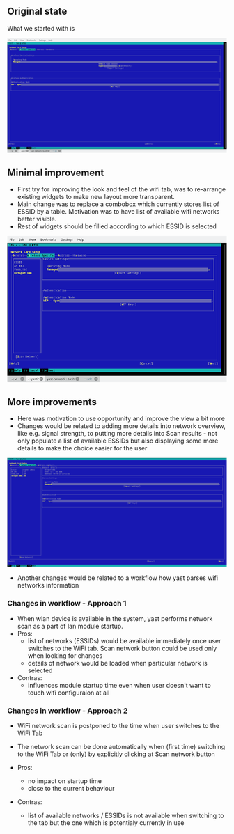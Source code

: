 ## Original state

What we started with is

![Original WiFi Tab Look](../pics/network-wifi-current.png)

## Minimal improvement

* First try for improving the look and feel of the wifi tab, was to re-arrange existing widgets to make new layout more transparent.
* Main change was to replace a combobox which currently stores list of ESSID by a table. Motivation was to have list of available wifi networks better visible.
* Rest of widgets should be filled according to which ESSID is selected

![Minimal WiFi Redesign](../pics/network-wifi-proposal.png)

## More improvements

* Here was motivation to use opportunity and improve the view a bit more
* Changes would be related to adding more details into network overview, like e.g. signal strength, to putting more details into Scan results - not only populate a list of available ESSIDs but also displaying some more details to make the choice easier for the user

![WiFi tab with network details](../pics/network-wifi-proposal_details.png)

* Another changes would be related to a workflow how yast parses wifi networks information

### Changes in workflow - Approach 1

* When wlan device is available in the system, yast performs network scan as a part of lan module startup.
* Pros:
	- list of networks (ESSIDs) would be available immediately once user switches to the WiFi tab. Scan network button could be used only when looking for changes
	- details of network would be loaded when particular network is selected
* Contras:
	- influences module startup time even when user doesn't want to touch wifi configuraion at all

### Changes in workflow - Approach 2

* WiFi network scan is postponed to the time when user switches to the WiFi Tab

* The network scan can be done automatically when (first time) switching to the WiFi Tab or (only) by explicitly clicking at Scan network button

* Pros:
	- no impact on startup time
	- close to the current behaviour

* Contras:
	- list of available networks / ESSIDs is not available when switching to the tab but the one which is potentialy currently in use
